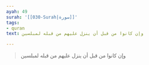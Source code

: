 ```yaml
---
ayah: 49
surah: '[[030-Surah|سورة]]'
tags:
- quran
text: وإن كانوا من قبل أن ينزل عليهم من قبله لمبلسين

---
```

> وإن كانوا من قبل أن ينزل عليهم من قبله لمبلسين
